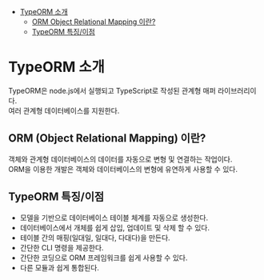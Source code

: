 <!-- TOC -->

- [TypeORM 소개](#typeorm-%EC%86%8C%EA%B0%9C)
  - [ORM Object Relational Mapping 이란?](#orm-object-relational-mapping-%EC%9D%B4%EB%9E%80)
  - [TypeORM 특징/이점](#typeorm-%ED%8A%B9%EC%A7%95%EC%9D%B4%EC%A0%90)

<!-- /TOC -->

# TypeORM 소개
TypeORM은 node.js에서 실행되고 TypeScript로 작성된 관계형 매퍼 라이브러리이다.  
여러 관계형 데이터베이스를 지원한다.

## ORM (Object Relational Mapping) 이란?
객체와 관계형 데이터베이스의 데이터를 자동으로 변형 및 연결하는 작업이다.  
ORM을 이용한 개발은 객체와 데이터베이스의 변형에 유연하게 사용할 수 있다.

## TypeORM 특징/이점
- 모델을 기반으로 데이터베이스 테이블 체계를 자동으로 생성한다.
- 데이터베이스에서 개체를 쉽게 삽입, 업데이트 및 삭제 할 수 있다.
- 테이블 간의 매핑(일대일, 일대다, 다대다)을 만든다.
- 간단한 CLI 명령을 제공한다.
- 간단한 코딩으로 ORM 프레임워크를 쉽게 사용할 수 있다.
- 다른 모듈과 쉽게 통합된다.